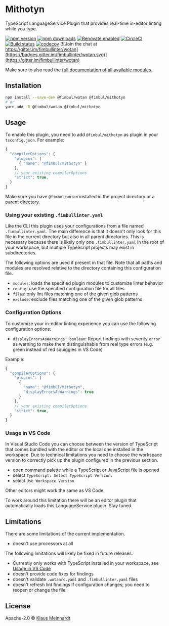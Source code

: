 # Mithotyn

TypeScript LanguageService Plugin that provides real-time in-editor linting while you type.

[![npm version](https://img.shields.io/npm/v/@fimbul/mithotyn.svg)](https://www.npmjs.com/package/@fimbul/mithotyn)
[![npm downloads](https://img.shields.io/npm/dm/@fimbul/mithotyn.svg)](https://www.npmjs.com/package/@fimbul/mithotyn)
[![Renovate enabled](https://img.shields.io/badge/renovate-enabled-brightgreen.svg)](https://renovateapp.com/)
[![CircleCI](https://circleci.com/gh/fimbullinter/wotan/tree/master.svg?style=shield)](https://circleci.com/gh/fimbullinter/wotan/tree/master)
[![Build status](https://ci.appveyor.com/api/projects/status/a28dpupxvjljibq3/branch/master?svg=true)](https://ci.appveyor.com/project/ajafff/wotan/branch/master)
[![codecov](https://codecov.io/gh/fimbullinter/wotan/branch/master/graph/badge.svg)](https://codecov.io/gh/fimbullinter/wotan)
[![Join the chat at https://gitter.im/fimbullinter/wotan](https://badges.gitter.im/fimbullinter/wotan.svg)](https://gitter.im/fimbullinter/wotan)

Make sure to also read the [full documentation of all available modules](https://github.com/fimbullinter/wotan#readme).

## Installation

```sh
npm install --save-dev @fimbul/wotan @fimbul/mithotyn
# or
yarn add -D @fimbul/wotan @fimbul/mithotyn
```

## Usage

To enable this plugin, you need to add `@fimbul/mithotyn` as plugin in your `tsconfig.json`. For example:

```js
{
  "compilerOptions": {
    "plugins": [
      { "name": "@fimbul/mithotyn" }
    ],
    // your existing compilerOptions
    "strict": true,
  }
}
```

Make sure you have `@fimbul/wotan` installed in the project directory or a parent directory.

### Using your existing `.fimbullinter.yaml`

Like the CLI this plugin uses your configurations from a file named `.fimbullinter.yaml`. The main difference is that it doesn't only look for this file in the current directory but also in all parent directories.
This is necessary because there is likely only one `.fimbullinter.yaml` in the root of your workspace, but multiple TypeScript projects may exist in subdirectories.

The following options are used if present in that file. Note that all paths and modules are resolved relative to the directory containing this configuration file.

* `modules`: loads the specified plugin modules to customize linter behavior
* `config`: use the specified configuration file for all files
* `files`: only lint files matching one of the given glob patterns
* `exclude`: exclude files matching one of the given glob patterns

### Configuration Options

To customize your in-editor linting experience you can use the following configuration options:

* `displayErrorsAsWarnings: boolean`: Report findings with severity `error` as warning to make them distinguishable from real type errors (e.g. green instead of red squiggles in VS Code)

Example:

```js
{
  "compilerOptions": {
    "plugins": [
      {
        "name": "@fimbul/mithotyn",
        "displayErrorsAsWarnings": true
      }
    ],
    // your existing compilerOptions
    "strict": true,
  }
}
```

### Usage in VS Code

In Visual Studio Code you can choose between the version of TypeScript that comes bundled with the editor or the local one installed in the workspace.
Due to technical limitations you need to choose the workspace version to correctly pick up the plugin configured in the previous section.

* open command palette while a TypeScript or JavaScript file is opened
* select `TypeScript: Select TypeScript Version.`
* select `Use Workspace Version`

Other editors might work the same as VS Code.

To work around this limitation there will be an editor plugin that automatically loads this LanguageService plugin. Stay tuned.

## Limitations

There are some limitations of the current implementation.

* doesn't use processors at all

The following limitations will likely be fixed in future releases.

* Currently only works with TypeScript installed in your workspace, see [Usage in VS Code](#usage-in-vs-code)
* doesn't provide code fixes for findings
* doesn't validate `.wotanrc.yaml` and `.fimbullinter.yaml` files
* doesn't refresh lint findings if configuration changes; you need to reopen or change the file

## License

Apache-2.0 © [Klaus Meinhardt](https://github.com/ajafff)
